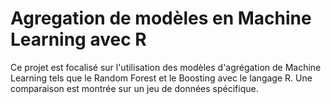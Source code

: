 # Agregation de modèles en Machine Learning avec R

Ce projet est focalisé sur l'utilisation des modèles d'agrégation de Machine Learning tels que le Random Forest et le Boosting avec le langage R. Une comparaison est montrée sur un jeu de données spécifique.